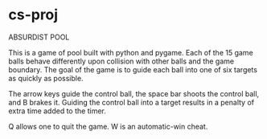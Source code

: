 # cs-proj

ABSURDIST POOL

This is a game of pool built with python and pygame.
Each of the 15 game balls behave differently upon collision with other balls and the game boundary.
The goal of the game is to guide each ball into one of six targets as quickly as possible.

The arrow keys guide the control ball, the space bar shoots the control ball, and B brakes it.
Guiding the control ball into a target results in a penalty of extra time added to the timer.

Q allows one to quit the game.
W is an automatic-win cheat.
